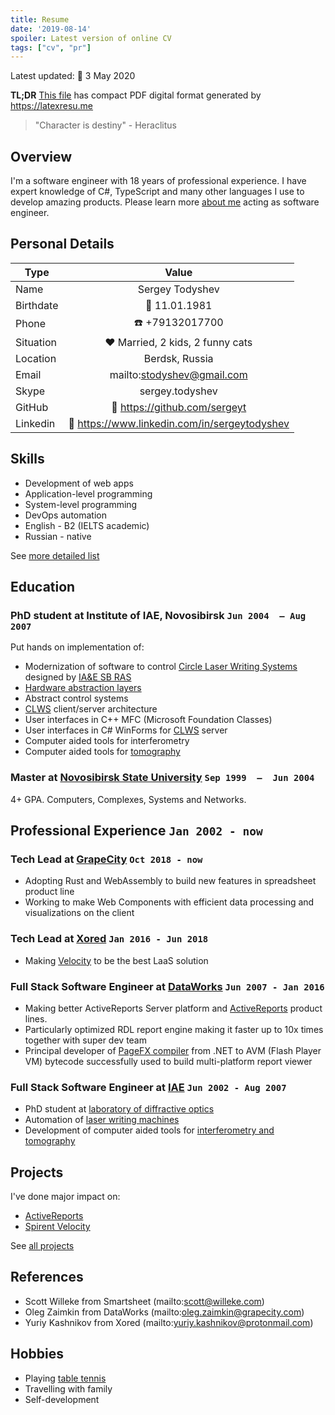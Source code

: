 ```yaml
---
title: Resume
date: '2019-08-14'
spoiler: Latest version of online CV
tags: ["cv", "pr"]
---
```


Latest updated: :calendar: 3 May 2020<br>

__TL;DR__ [This file](./resume.pdf) has compact PDF digital format generated by https://latexresu.me

> "Character is destiny" - Heraclitus

## Overview

I'm a software engineer with 18 years of professional experience.
I have expert knowledge of C#, TypeScript and many other languages I use to develop amazing products.
Please learn more [about me](/cover) acting as software engineer.

## Personal Details

| Type      | Value                                             |
| --------- |:-------------------------------------------------:|
| Name      | Sergey Todyshev                                   |
| Birthdate | :calendar: 11.01.1981                             |
| Phone     | :telephone: +79132017700                          |
| Situation | :hearts: Married, 2 kids, 2 funny cats        |
| Location  | Berdsk, Russia                                    |
| Email     | mailto:stodyshev@gmail.com                        |
| Skype     | sergey.todyshev                                   |
| GitHub    | :link: https://github.com/sergeyt                 |
| Linkedin  | :link: https://www.linkedin.com/in/sergeytodyshev |

## Skills

* Development of web apps
* Application-level programming
* System-level programming
* DevOps automation
* English - B2 (IELTS academic)
* Russian - native

See [more detailed list](/skills)

## Education

### PhD student at Institute of IAE, Novosibirsk <span class="calendar icon right">`Jun 2004  – Aug 2007`</span>

Put hands on implementation of:
* Modernization of software to control [Circle Laser Writing Systems](/clws) designed by [IA&E SB RAS](https://www.iae.nsk.su/en/)
* [Hardware abstraction layers](/devicemanager)
* Abstract control systems
* [CLWS](/clws) client/server architecture
* User interfaces in C++ MFC (Microsoft Foundation Classes)
* User interfaces in C# WinForms for [CLWS](/clws) server
* Computer aided tools for interferometry
* Computer aided tools for [tomography](/voxcat)

### Master at [Novosibirsk State University](https://www.nsu.ru/) <span class="calendar icon right">`Sep 1999  –  Jun 2004`</span>

4+ GPA. Computers, Complexes, Systems and Networks.

## Professional Experience <span class="calendar icon right">`Jan 2002 - now`</span>

### Tech Lead at [GrapeCity](https://grapecity.com/) <span class="calendar icon right">`Oct 2018 - now`</span>

* Adopting Rust and WebAssembly to build new features in spreadsheet product line
* Working to make Web Components with efficient data processing and visualizations on the client

### Tech Lead at [Xored](http://www.xored.com/) <span class="calendar icon right">`Jan 2016 - Jun 2018`</span>

* Making [Velocity](/velocity) to be the best LaaS solution

### Full Stack Software Engineer at [DataWorks](http://dataworks.co/) <span class="calendar icon right">`Jun 2007 - Jan 2016`</span>

* Making better ActiveReports Server platform and [ActiveReports](/activereports) product lines.
* Particularly optimized RDL report engine making it faster up to 10x times together with super dev team
* Principal developer of [PageFX compiler](https://github.com/GrapeCity/pagefx) from .NET to AVM (Flash Player VM) bytecode successfully used to build multi-platform report viewer

### Full Stack Software Engineer at [IAE](https://www.iae.nsk.su/en/) <span class="calendar icon right">`Jun 2002 - Aug 2007`</span>

* PhD student at [laboratory of diffractive optics](/iae)
* Automation of [laser writing machines](/clws)
* Development of computer aided tools for [interferometry and tomography](/interferometry)

## Projects

I've done major impact on:
* [ActiveReports](/activereports)
* [Spirent Velocity](/velocity)

See [all projects](/projects)

## References
* Scott Willeke from Smartsheet (mailto:scott@willeke.com)
* Oleg Zaimkin from DataWorks (mailto:oleg.zaimkin@grapecity.com)
* Yuriy Kashnikov from Xored (mailto:yuriy.kashnikov@protonmail.com)

## Hobbies
* Playing [table tennis](/table-tennis)
* Travelling with family
* Self-development

